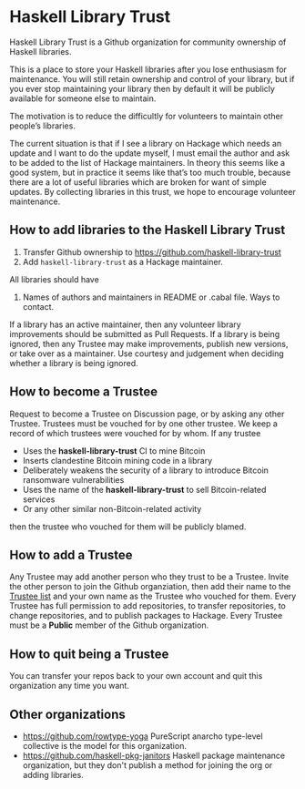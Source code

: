 # Haskell Library Trust

Haskell Library Trust is a Github organization for community ownership of Haskell libraries.

This is a place to store your Haskell libraries after you lose enthusiasm for maintenance.
You will still retain ownership and control of your library, but if you ever stop maintaining your library then by
default it will be publicly available for someone else to maintain.

The motivation is to reduce the difficultly for volunteers to maintain other people’s libraries.

The current situation is that if I see a library on Hackage which needs an update and I want to do the update myself,
I must email the author and ask to be added to the list of Hackage maintainers. In theory this seems like a good system,
but in practice it seems like that’s too much trouble, because there are a lot of useful libraries which are broken for want
of simple updates. By collecting libraries in this trust, we hope to encourage volunteer maintenance.

## How to add libraries to the Haskell Library Trust

1. Transfer Github ownership to https://github.com/haskell-library-trust
2. Add `haskell-library-trust` as a Hackage maintainer.

All libraries should have 

1. Names of authors and maintainers in README or .cabal file. Ways to contact.

If a library has an active maintainer, then any volunteer library improvements should be submitted as Pull Requests. If a library is being ignored,
then any Trustee may make improvements, publish new versions, or take over as a maintainer. Use courtesy and judgement when deciding whether
a library is being ignored.

## How to become a Trustee

Request to become a Trustee on Discussion page, or by asking any other Trustee. Trustees must be vouched for by one other trustee.
We keep a record of which trustees were vouched for by whom.
If any trustee 

* Uses the __haskell-library-trust__ CI to mine Bitcoin
* Inserts clandestine Bitcoin mining code in a library
* Deliberately weakens the security of a library to introduce Bitcoin ransomware vulnerabilities
* Uses the name of the __haskell-library-trust__ to sell Bitcoin-related services
* Or any other similar non-Bitcoin-related activity

then the trustee who vouched for them will be publicly blamed.

## How to add a Trustee

Any Trustee may add another person who they trust to be a Trustee. Invite the other person to join the Github organziation, then add their name to the [Trustee list](../TRUSTEES.md) and your own name as the Trustee who vouched for them. Every Trustee has full permission to add repositories, to transfer repositories, to change repositories, and to publish packages to Hackage. Every Trustee must be a __Public__ member of the Github organization.

## How to quit being a Trustee

You can transfer your repos back to your own account and quit this organization any time you want.

## Other organizations

* https://github.com/rowtype-yoga PureScript anarcho type-level collective is the model for this organization.
* https://github.com/haskell-pkg-janitors Haskell package maintenance organization, but they don't publish a method for joining the org or adding libraries.
